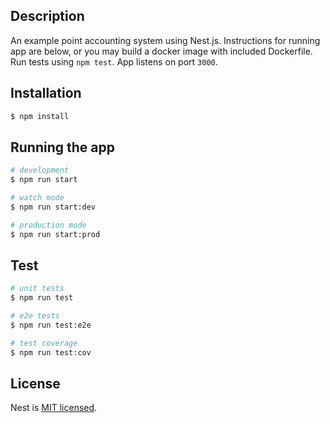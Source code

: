 ## Description

An example point accounting system using Nest.js. Instructions for running app are below, or you may build a docker image with included Dockerfile. Run tests using `npm test`. App listens on port `3000`.

## Installation

```bash
$ npm install
```

## Running the app

```bash
# development
$ npm run start

# watch mode
$ npm run start:dev

# production mode
$ npm run start:prod
```

## Test

```bash
# unit tests
$ npm run test

# e2e tests
$ npm run test:e2e

# test coverage
$ npm run test:cov
```

## License

Nest is [MIT licensed](LICENSE).

